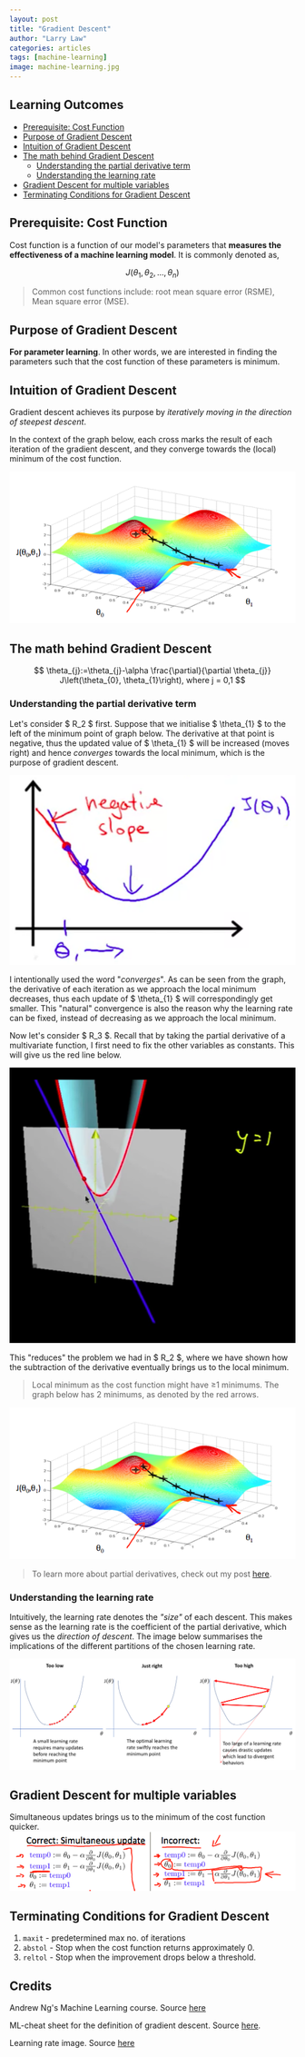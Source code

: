 ```yaml
---
layout: post
title: "Gradient Descent"
author: "Larry Law"
categories: articles
tags: [machine-learning]
image: machine-learning.jpg
---
```

<!-- omit in toc -->
## Learning Outcomes
- [Prerequisite: Cost Function](#prerequisite-cost-function)
- [Purpose of Gradient Descent](#purpose-of-gradient-descent)
- [Intuition of Gradient Descent](#intuition-of-gradient-descent)
- [The math behind Gradient Descent](#the-math-behind-gradient-descent)
  - [Understanding the partial derivative term](#understanding-the-partial-derivative-term)
  - [Understanding the learning rate](#understanding-the-learning-rate)
- [Gradient Descent for multiple variables](#gradient-descent-for-multiple-variables)
- [Terminating Conditions for Gradient Descent](#terminating-conditions-for-gradient-descent)

## Prerequisite: Cost Function
Cost function is a function of our model's parameters that **measures the effectiveness of a machine learning model**. It is commonly denoted as,

$$ J(\theta_1, \theta_2, ..., \theta_n) $$

> Common cost functions include: root mean square error (RSME), Mean square error (MSE). 

## Purpose of Gradient Descent
**For parameter learning**. In other words, we are interested in finding the parameters such that the cost function of these parameters is minimum. 

## Intuition of Gradient Descent
Gradient descent achieves its purpose by _iteratively moving in the direction of steepest descent_.

In the context of the graph below, each cross marks the result of each iteration of the gradient descent, and they converge towards the (local) minimum of the cost function. 

![Gradient Descent](/assets/img/2019-12-09-gradient-descent/gradient-descent-3d.jpg)

## The math behind Gradient Descent

$$
\theta_{j}:=\theta_{j}-\alpha \frac{\partial}{\partial \theta_{j}} J\left(\theta_{0}, \theta_{1}\right), where j = 0,1
$$

### Understanding the partial derivative term
Let's consider \$ R_2 \$ first. Suppose that we initialise \$ \theta_{1} \$ to the left of the minimum point of graph below. The derivative at that point is negative, thus the updated value of \$ \theta_{1} \$ will be increased (moves right) and hence _converges_ towards the local minimum, which is the purpose of gradient descent.

![Gradient Descent](/assets/img/2019-12-09-gradient-descent/gradient-descent-2d.jpg)

I intentionally used the word "_converges_". As can be seen from the graph, the derivative of each iteration as we approach the local minimum decreases, thus each update of \$ \theta_{1} \$ will correspondingly get smaller. This "natural" convergence is also the reason why the learning rate can be fixed, instead of decreasing as we approach the local minimum.

Now let's consider \$ R_3 \$. Recall that by taking the partial derivative of a multivariate function, I first need to fix the other variables as constants. This will give us the red line below.

![Partial Derivative of Single Variable](/assets/img/2019-12-09-gradient-descent/partial-derivative-sv.jpg)

This "reduces" the problem we had in \$ R_2 \$, where we have shown how the subtraction of the derivative eventually brings us to the local minimum.
> Local minimum as the cost function might have ≥1 minimums. The graph below has 2 minimums, as denoted by the red arrows.

![Geometric interpretation of partial derivative of a two variables](/assets/img/2019-12-09-gradient-descent/gradient-descent-3d.jpg)
> To learn more about partial derivatives, check out my post [here](./partial-derivatives.html).

### Understanding the learning rate
Intuitively, the learning rate denotes the _"size"_ of each descent. This makes sense as the learning rate is the coefficient of the partial derivative, which gives us the _direction of descent_. The image below summarises the implications of the different partitions of the chosen learning rate.

![Learning rate](/assets/img/2019-12-09-gradient-descent/learning-rate.jpg)

## Gradient Descent for multiple variables
Simultaneous updates brings us to the minimum of the cost function quicker.
![Simultaneous update](/assets/img/2019-12-09-gradient-descent/simult-update.jpg)

## Terminating Conditions for Gradient Descent
1. `maxit` - predetermined max no. of iterations
2. `abstol` - Stop when the cost function returns approximately 0.
3. `reltol` - Stop when the improvement drops below a threshold.

<!-- omit in toc -->
## Credits
Andrew Ng's Machine Learning course. Source [here](https://www.coursera.org/learn/machine-learning)

ML-cheat sheet for the definition of gradient descent. Source [here](https://ml-cheatsheet.readthedocs.io/en/latest/gradient_descent.html).

Learning rate image. Source [here](https://medium.com/octavian-ai/how-to-use-the-learning-rate-finder-in-tensorflow-126210de9489)
